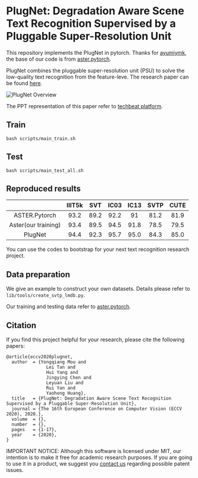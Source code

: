# PlugNet: Degradation Aware Scene Text Recognition Supervised by a Pluggable Super-Resolution Unit

This repository implements the PlugNet in pytorch. Thanks for [ayumiymk](https://github.com/ayumiymk), the base of our code is from [aster.pytorch](https://github.com/ayumiymk/aster.pytorch).

PlugNet combines the pluggable super-resolution unit (PSU) to solve the low-quality text recognition from the feature-leve. The research paper can be found [here](https://www.ecva.net/papers/eccv_2020/papers_ECCV/papers/123600154.pdf).

![PlugNet Overview](overview.png)

The PPT representation of this paper refer to [techbeat platform](https://www.techbeat.net/talk-info?id=450).

## Train

```
bash scripts/main_train.sh
```

## Test

```
bash scripts/main_test_all.sh
```

## Reproduced results

|               | IIIT5k |  SVT |  IC03 |  IC13 |  SVTP |  CUTE |
|:-------------:|:------:|:----:|:-----:|:-----:|:-----:|:-----:|
| ASTER.Pytorch |  93.2  | 89.2 | 92.2  |   91  |  81.2 |  81.9 |
| Aster(our training) |  93.4  | 89.5 | 94.5  |   91.8  |  78.5 |  79.5 |
| PlugNet |  94.4  | 92.3 | 95.7  |   95.0  |  84.3 |  85.0 |


You can use the codes to bootstrap for your next text recognition research project.


## Data preparation

We give an example to construct your own datasets. Details please refer to `lib/tools/create_svtp_lmdb.py`.

Our training and testing data refer to [aster.pytorch](https://github.com/ayumiymk/aster.pytorch).

## Citation

If you find this project helpful for your research, please cite the following papers:

```
@article{eccv2020plugnet,
  author  = {Yongqiang Mou and
               Lei Tan and
               Hui Yang and
               Jingying Chen and
               Leyuan Liu and
               Rui Yan and
               Yaohong Huang},
  title   = {PlugNet: Degradation Aware Scene Text Recognition Supervised by a Pluggable Super-Resolution Unit},
  journal = {The 16th European Conference on Computer Vision (ECCV 2020), 2020.}, 
  volume  = {}, 
  number  = {}, 
  pages   = {1-17},
  year    = {2020}, 
}
```

IMPORTANT NOTICE: Although this software is licensed under MIT, our intention is to make it free for academic research purposes. If you are going to use it in a product, we suggest you [contact us](huiyang865@hotmail.com) regarding possible patent issues.